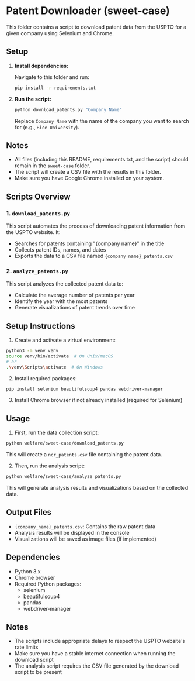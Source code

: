 # Patent Downloader (sweet-case)

This folder contains a script to download patent data from the USPTO for a given company using Selenium and Chrome.

## Setup

1. **Install dependencies:**

   Navigate to this folder and run:
   ```bash
   pip install -r requirements.txt
   ```

2. **Run the script:**

   ```bash
   python download_patents.py "Company Name"
   ```
   Replace `Company Name` with the name of the company you want to search for (e.g., `Rice University`).

## Notes
- All files (including this README, requirements.txt, and the script) should remain in the `sweet-case` folder.
- The script will create a CSV file with the results in this folder.
- Make sure you have Google Chrome installed on your system.

## Scripts Overview

### 1. `download_patents.py`
This script automates the process of downloading patent information from the USPTO website. It:
- Searches for patents containing "{company name}" in the title
- Collects patent IDs, names, and dates
- Exports the data to a CSV file named `{company name}_patents.csv`

### 2. `analyze_patents.py`
This script analyzes the collected patent data to:
- Calculate the average number of patents per year
- Identify the year with the most patents
- Generate visualizations of patent trends over time

## Setup Instructions

1. Create and activate a virtual environment:
```bash
python3 -m venv venv
source venv/bin/activate  # On Unix/macOS
# or
.\venv\Scripts\activate  # On Windows
```

2. Install required packages:
```bash
pip install selenium beautifulsoup4 pandas webdriver-manager
```

3. Install Chrome browser if not already installed (required for Selenium)

## Usage

1. First, run the data collection script:
```bash
python welfare/sweet-case/download_patents.py
```
This will create a `ncr_patents.csv` file containing the patent data.

2. Then, run the analysis script:
```bash
python welfare/sweet-case/analyze_patents.py
```
This will generate analysis results and visualizations based on the collected data.

## Output Files

- `{company_name}_patents.csv`: Contains the raw patent data
- Analysis results will be displayed in the console
- Visualizations will be saved as image files (if implemented)

## Dependencies

- Python 3.x
- Chrome browser
- Required Python packages:
  - selenium
  - beautifulsoup4
  - pandas
  - webdriver-manager

## Notes

- The scripts include appropriate delays to respect the USPTO website's rate limits
- Make sure you have a stable internet connection when running the download script
- The analysis script requires the CSV file generated by the download script to be present 